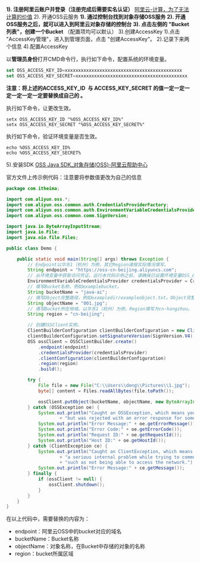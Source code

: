 **1). 注册阿里云账户并登录（注册完成后需要实名认证）**
[阿里云-计算，为了无法计算的价值](https://www.aliyun.com/)
2). 开通OSS云服务
	**1). 通过控制台找到对象存储OSS服务**
	**2). 开通OSS服务之后，就可以进入到阿里云对象存储的控制台**
	**3). 点击左侧的 "Bucket列表"，创建一个Bucket** （配置项均可以默认）
3).创建AccessKey
	1).点击 "AccessKey管理"，进入到管理页面，点击 "创建AccessKey"。
	2).记录下来两个信息
4).配置AccessKey

以**管理员身份**打开CMD命令行，执行如下命令，配置系统的环境变量。
```SQL
set OSS_ACCESS_KEY_ID=xxxxxxxxxxxxxxxxxxxxxxxxxxxxxxxxxxxxxxxxxxxx
set OSS_ACCESS_KEY_SECRET=xxxxxxxxxxxxxxxxxxxxxxxxxxxxxxxxxxxxxxxxxx
```
**注意：将上述的ACCESS_KEY_ID  与 ACCESS_KEY_SECRET 的值一定一定一定一定一定一定要替换成自己的 。**

执行如下命令，让更改生效。

```Shell
setx OSS_ACCESS_KEY_ID "%OSS_ACCESS_KEY_ID%"
setx OSS_ACCESS_KEY_SECRET "%OSS_ACCESS_KEY_SECRET%"
```

执行如下命令，验证环境变量是否生效。
```Shell
echo %OSS_ACCESS_KEY_ID%
echo %OSS_ACCESS_KEY_SECRET%
```

5).安装SDK
[OSS Java SDK_对象存储(OSS)-阿里云帮助中心](https://help.aliyun.com/zh/oss/developer-reference/oss-java-sdk/?spm=a2c4g.11186623.0.i2#e32cab6130atj)

官方文件上传示例代码：注意要将参数值更改为自己的信息
```Java
package com.itheima;

import com.aliyun.oss.*;
import com.aliyun.oss.common.auth.CredentialsProviderFactory;
import com.aliyun.oss.common.auth.EnvironmentVariableCredentialsProvider;
import com.aliyun.oss.common.comm.SignVersion;

import java.io.ByteArrayInputStream;
import java.io.File;
import java.nio.file.Files;

public class Demo {

    public static void main(String[] args) throws Exception {
        // Endpoint以华东1（杭州）为例，其它Region请按实际情况填写。
        String endpoint = "https://oss-cn-beijing.aliyuncs.com";
        // 从环境变量中获取访问凭证。运行本代码示例之前，请确保已设置环境变量OSS_ACCESS_KEY_ID和OSS_ACCESS_KEY_SECRET。
        EnvironmentVariableCredentialsProvider credentialsProvider = CredentialsProviderFactory.newEnvironmentVariableCredentialsProvider();
        // 填写Bucket名称，例如examplebucket。
        String bucketName = "java-ai";
        // 填写Object完整路径，例如exampledir/exampleobject.txt。Object完整路径中不能包含Bucket名称。
        String objectName = "001.jpg";
        // 填写Bucket所在地域。以华东1（杭州）为例，Region填写为cn-hangzhou。
        String region = "cn-beijing";

        // 创建OSSClient实例。
        ClientBuilderConfiguration clientBuilderConfiguration = new ClientBuilderConfiguration();
        clientBuilderConfiguration.setSignatureVersion(SignVersion.V4);
        OSS ossClient = OSSClientBuilder.create()
            .endpoint(endpoint)
            .credentialsProvider(credentialsProvider)
            .clientConfiguration(clientBuilderConfiguration)
            .region(region)
            .build();

        try {
            File file = new File("C:\\Users\\deng\\Pictures\\1.jpg");
            byte[] content = Files.readAllBytes(file.toPath());

            ossClient.putObject(bucketName, objectName, new ByteArrayInputStream(content));
        } catch (OSSException oe) {
            System.out.println("Caught an OSSException, which means your request made it to OSS, "
                    + "but was rejected with an error response for some reason.");
            System.out.println("Error Message:" + oe.getErrorMessage());
            System.out.println("Error Code:" + oe.getErrorCode());
            System.out.println("Request ID:" + oe.getRequestId());
            System.out.println("Host ID:" + oe.getHostId());
        } catch (ClientException ce) {
            System.out.println("Caught an ClientException, which means the client encountered "
                    + "a serious internal problem while trying to communicate with OSS, "
                    + "such as not being able to access the network.");
            System.out.println("Error Message:" + ce.getMessage());
        } finally {
            if (ossClient != null) {
                ossClient.shutdown();
            }
        }
    }
}
```

在以上代码中，需要替换的内容为：
- endpoint：阿里云OSS中的bucket对应的域名
- bucketName：Bucket名称
- objectName：对象名称，在Bucket中存储的对象的名称    
- region：bucket所属区域